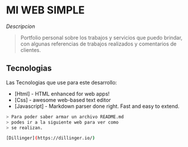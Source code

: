 # MI WEB SIMPLE

_Descripcion_

> Portfolio personal sobre los trabajos y servicios
> que puedo brindar, con algunas referencias
> de trabajos realizados y comentarios de clientes.

## Tecnologias

Las Tecnologias que use para este desarrollo:

- [Html] - HTML enhanced for web apps!
- [Css] - awesome web-based text editor
- [Javascript] - Markdown parser done right. Fast and easy to extend.



```sh
> Para poder saber armar un archivo README.md 
> podes ir a la siguiente web para ver como
> se realizan.

[Dillinger](https://dillinger.io/)
```